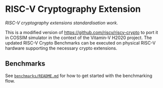 
# RISC-V Cryptography Extension

*RISC-V cryptography extensions standardisation work.*

This is a modified version of https://github.com/riscv/riscv-crypto to port it in COSSIM simulator in the context of the Vitamin-V H2020 project. 
The updated RISC-V Crypto Benchmarks can be executed on physical RISC-V hardware supporting the necessary crypto extensions.

## Benchmarks

See [`benchmarks/README.md`](benchmarks/README.md) for how to get started with the benchmarking flow.


